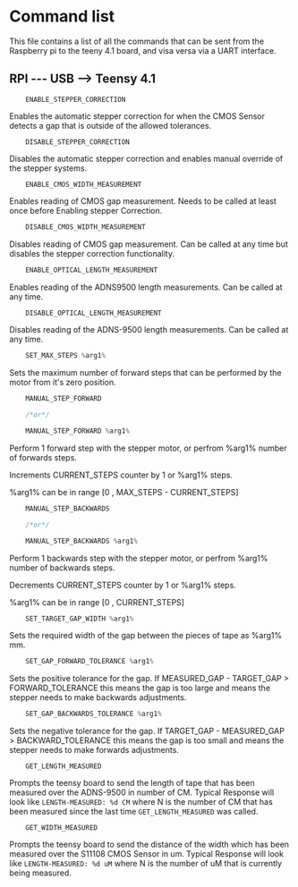# Command list
This file contains a list of all the commands that can be sent from the Raspberry pi to the teeny 4.1 board, and visa versa via a UART interface.

## RPI --- USB --> Teensy 4.1
```
    ENABLE_STEPPER_CORRECTION
```

Enables the automatic stepper correction for when the CMOS Sensor detects a gap that is outside of the allowed tolerances.

```
    DISABLE_STEPPER_CORRECTION
```

Disables the automatic stepper correction and enables manual override of the stepper systems.

```
    ENABLE_CMOS_WIDTH_MEASUREMENT
```

Enables reading of CMOS gap measurement. Needs to be called at least once before Enabling stepper Correction.

```c
    DISABLE_CMOS_WIDTH_MEASUREMENT
```
Disables reading of CMOS gap measurement. Can be called at any time but disables the stepper correction functionality.
```c
    ENABLE_OPTICAL_LENGTH_MEASUREMENT
```

Enables reading of the ADNS9500 length measurements. Can be called at any time.

```c
    DISABLE_OPTICAL_LENGTH_MEASUREMENT
```

Disables reading of the ADNS-9500 length measurements. Can be called at any time.

```c
    SET_MAX_STEPS %arg1%
```

Sets the maximum number of forward steps that can be performed by the motor from it's zero position.

```c
    MANUAL_STEP_FORWARD

    /*or*/

    MANUAL_STEP_FORWARD %arg1%

```

Perform 1 forward step with the stepper motor, or perfrom %arg1% number of forwards steps.

Increments CURRENT_STEPS counter by 1 or %arg1% steps.

%arg1% can be in range [0 , MAX_STEPS - CURRENT_STEPS]

```c
    MANUAL_STEP_BACKWARDS

    /*or*/

    MANUAL_STEP_BACKWARDS %arg1%
```
Perform 1 backwards step with the stepper motor, or perfrom %arg1% number of backwards steps.

Decrements CURRENT_STEPS counter by 1 or %arg1% steps.

%arg1% can be in range [0 , CURRENT_STEPS]

```c
    SET_TARGET_GAP_WIDTH %arg1%
```

Sets the required width of the gap between the pieces of tape as %arg1% mm. 

```c
    SET_GAP_FORWARD_TOLERANCE %arg1%
```

Sets the positive tolerance for the gap. If MEASURED_GAP - TARGET_GAP > FORWARD_TOLERANCE this means the gap is too large and means the stepper needs to make backwards adjustments.

```c
    SET_GAP_BACKWARDS_TOLERANCE %arg1%
```

Sets the negative tolerance for the gap. If TARGET_GAP - MEASURED_GAP > BACKWARD_TOLERANCE this means the gap is too small and means the stepper needs to make forwards adjustments.

```
    GET_LENGTH_MEASURED
```

Prompts the teensy board to send the length of tape that has been measured over the ADNS-9500 in number of CM. Typical Response will look like ```LENGTH-MEASURED: %d CM``` where N is the number of CM that has been measured since the last time ```GET_LENGTH_MEASURED``` was called.

```
    GET_WIDTH_MEASURED
```
Prompts the teensy board to send the distance of the width which has been measured over the S11108 CMOS Sensor in um. Typical Response will look like ```LENGTH-MEASURED: %d uM``` where N is the number of uM that is currently being measured.